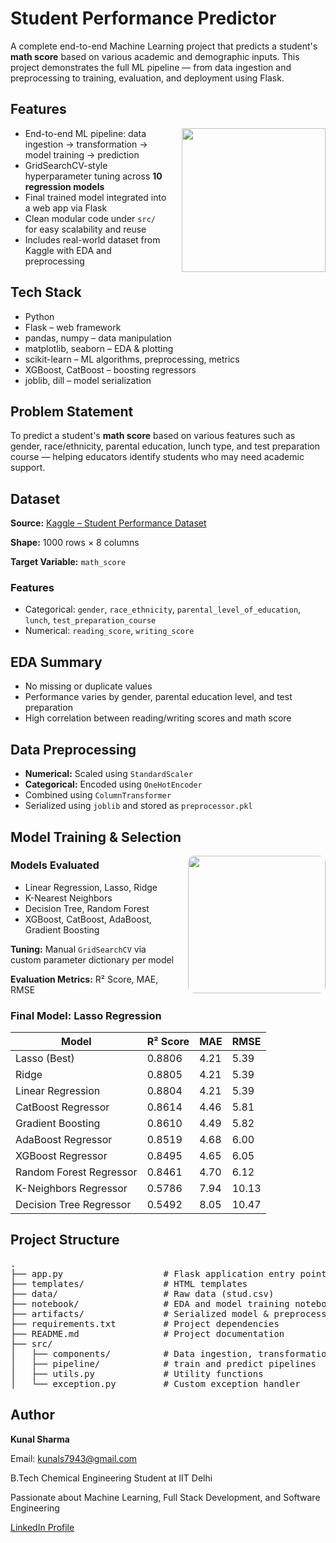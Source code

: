 <h1>Student Performance Predictor</h1>

<p>
A complete end-to-end Machine Learning project that predicts a student's <strong>math score</strong>
based on various academic and demographic inputs. This project demonstrates the full ML pipeline —
from data ingestion and preprocessing to training, evaluation, and deployment using Flask.
</p>

<h2>Features</h2>

<p>
  <img src="https://github.com/7oSkaaa/7oSkaaa/blob/main/Images/Right_Side.gif?raw=true" width="230" align="right" style="margin-left: 20px; margin-bottom: 10px;" />
</p>

<ul>
  <li>End-to-end ML pipeline: data ingestion → transformation → model training → prediction</li>
  <li>GridSearchCV-style hyperparameter tuning across <strong>10 regression models</strong></li>
  <li>Final trained model integrated into a web app via Flask</li>
  <li>Clean modular code under <code>src/</code> for easy scalability and reuse</li>
  <li>Includes real-world dataset from Kaggle with EDA and preprocessing</li>
</ul>

<h2>Tech Stack</h2>

<ul>
  <li>Python</li>
  <li>Flask – web framework</li>
  <li>pandas, numpy – data manipulation</li>
  <li>matplotlib, seaborn – EDA & plotting</li>
  <li>scikit-learn – ML algorithms, preprocessing, metrics</li>
  <li>XGBoost, CatBoost – boosting regressors</li>
  <li>joblib, dill – model serialization</li>
</ul>

<h2>Problem Statement</h2>

<p>
To predict a student's <strong>math score</strong> based on various features such as gender, race/ethnicity,
parental education, lunch type, and test preparation course — helping educators identify students
who may need academic support.
</p>

<h2>Dataset</h2>

<p><strong>Source:</strong> <a href="https://www.kaggle.com/datasets/spscientist/students-performance-in-exams" target="_blank">Kaggle – Student Performance Dataset</a></p>
<p><strong>Shape:</strong> 1000 rows × 8 columns</p>
<p><strong>Target Variable:</strong> <code>math_score</code></p>

<h3>Features</h3>

<ul>
  <li>Categorical: <code>gender</code>, <code>race_ethnicity</code>, <code>parental_level_of_education</code>, <code>lunch</code>, <code>test_preparation_course</code></li>
  <li>Numerical: <code>reading_score</code>, <code>writing_score</code></li>
</ul>

<h2>EDA Summary</h2>

<ul>
  <li>No missing or duplicate values</li>
  <li>Performance varies by gender, parental education level, and test preparation</li>
  <li>High correlation between reading/writing scores and math score</li>
</ul>

<h2>Data Preprocessing</h2>

<ul>
  <li><strong>Numerical:</strong> Scaled using <code>StandardScaler</code></li>
  <li><strong>Categorical:</strong> Encoded using <code>OneHotEncoder</code></li>
  <li>Combined using <code>ColumnTransformer</code></li>
  <li>Serialized using <code>joblib</code> and stored as <code>preprocessor.pkl</code></li>
</ul>

<h2>Model Training & Selection</h2>

<p>
  <img src="https://media.giphy.com/media/QBd2kLB5qDmysEXre9/giphy.gif" width="220" align="right" style="margin-left: 20px; margin-bottom: 10px; border-radius: 10px;" />
</p>

<h3>Models Evaluated</h3>

<ul>
  <li>Linear Regression, Lasso, Ridge</li>
  <li>K-Nearest Neighbors</li>
  <li>Decision Tree, Random Forest</li>
  <li>XGBoost, CatBoost, AdaBoost, Gradient Boosting</li>
</ul>
<p><strong>Tuning:</strong> Manual <code>GridSearchCV</code> via custom parameter dictionary per model</p>
<p><strong>Evaluation Metrics:</strong> R² Score, MAE, RMSE</p>

<h3>Final Model: Lasso Regression</h3>

<table>
  <thead>
    <tr>
      <th>Model</th>
      <th>R² Score</th>
      <th>MAE</th>
      <th>RMSE</th>
    </tr>
  </thead>
  <tbody>
    <tr><td>Lasso (Best)</td><td>0.8806</td><td>4.21</td><td>5.39</td></tr>
    <tr><td>Ridge</td><td>0.8805</td><td>4.21</td><td>5.39</td></tr>
    <tr><td>Linear Regression</td><td>0.8804</td><td>4.21</td><td>5.39</td></tr>
    <tr><td>CatBoost Regressor</td><td>0.8614</td><td>4.46</td><td>5.81</td></tr>
    <tr><td>Gradient Boosting</td><td>0.8610</td><td>4.49</td><td>5.82</td></tr>
    <tr><td>AdaBoost Regressor</td><td>0.8519</td><td>4.68</td><td>6.00</td></tr>
    <tr><td>XGBoost Regressor</td><td>0.8495</td><td>4.65</td><td>6.05</td></tr>
    <tr><td>Random Forest Regressor</td><td>0.8461</td><td>4.70</td><td>6.12</td></tr>
    <tr><td>K-Neighbors Regressor</td><td>0.5786</td><td>7.94</td><td>10.13</td></tr>
    <tr><td>Decision Tree Regressor</td><td>0.5492</td><td>8.05</td><td>10.47</td></tr>
  </tbody>
</table>

<h2>Project Structure</h2>

<pre>
.
├── app.py                   # Flask application entry point
├── templates/               # HTML templates
├── data/                    # Raw data (stud.csv)
├── notebook/                # EDA and model training notebooks
├── artifacts/               # Serialized model & preprocessor
├── requirements.txt         # Project dependencies
├── README.md                # Project documentation
├── src/
│   ├── components/          # Data ingestion, transformation, model training
│   ├── pipeline/            # train and predict pipelines
│   ├── utils.py             # Utility functions
│   └── exception.py         # Custom exception handler
</pre>

<h2>Author</h2>
<p><strong>Kunal Sharma</strong></p>
<p>Email: <a href="mailto:kunals7943@gmail.com">kunals7943@gmail.com</a></p>
<p>B.Tech Chemical Engineering Student at IIT Delhi</p>
<p>Passionate about Machine Learning, Full Stack Development, and Software Engineering</p>
<p><a href="https://www.linkedin.com/in/kunal-sharma-112010263/" target="_blank">LinkedIn Profile</a></p>